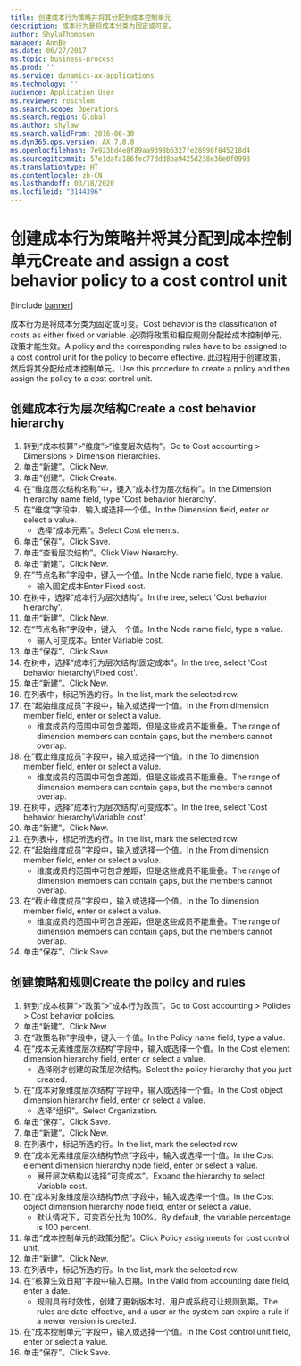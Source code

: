 ```yaml
---
title: 创建成本行为策略并将其分配到成本控制单元
description: 成本行为是将成本分类为固定或可变。
author: ShylaThompson
manager: AnnBe
ms.date: 06/27/2017
ms.topic: business-process
ms.prod: ''
ms.service: dynamics-ax-applications
ms.technology: ''
audience: Application User
ms.reviewer: roschlom
ms.search.scope: Operations
ms.search.region: Global
ms.author: shylaw
ms.search.validFrom: 2016-06-30
ms.dyn365.ops.version: AX 7.0.0
ms.openlocfilehash: 7e923bd4e8f89aa9398b6327fe28998f845218d4
ms.sourcegitcommit: 57e1dafa186fec77ddd8ba9425d238e36e0f0998
ms.translationtype: HT
ms.contentlocale: zh-CN
ms.lasthandoff: 03/18/2020
ms.locfileid: "3144396"
---
```

# <a name="create-and-assign-a-cost-behavior-policy-to-a-cost-control-unit"></a><span data-ttu-id="58f6c-103">创建成本行为策略并将其分配到成本控制单元</span><span class="sxs-lookup"><span data-stu-id="58f6c-103">Create and assign a cost behavior policy to a cost control unit</span></span>

[!include [banner](../../includes/banner.md)]

<span data-ttu-id="58f6c-104">成本行为是将成本分类为固定或可变。</span><span class="sxs-lookup"><span data-stu-id="58f6c-104">Cost behavior is the classification of costs as either fixed or variable.</span></span> <span data-ttu-id="58f6c-105">必须将政策和相应规则分配给成本控制单元，政策才能生效。</span><span class="sxs-lookup"><span data-stu-id="58f6c-105">A policy and the corresponding rules have to be assigned to a cost control unit for the policy to become effective.</span></span> <span data-ttu-id="58f6c-106">此过程用于创建政策，然后将其分配给成本控制单元。</span><span class="sxs-lookup"><span data-stu-id="58f6c-106">Use this procedure to create a policy and then assign the policy to a cost control unit.</span></span>


## <a name="create-a-cost-behavior-hierarchy"></a><span data-ttu-id="58f6c-107">创建成本行为层次结构</span><span class="sxs-lookup"><span data-stu-id="58f6c-107">Create a cost behavior hierarchy</span></span>
1. <span data-ttu-id="58f6c-108">转到“成本核算”>“维度”>“维度层次结构”。</span><span class="sxs-lookup"><span data-stu-id="58f6c-108">Go to Cost accounting > Dimensions > Dimension hierarchies.</span></span>
2. <span data-ttu-id="58f6c-109">单击“新建”。</span><span class="sxs-lookup"><span data-stu-id="58f6c-109">Click New.</span></span>
3. <span data-ttu-id="58f6c-110">单击“创建”。</span><span class="sxs-lookup"><span data-stu-id="58f6c-110">Click Create.</span></span>
4. <span data-ttu-id="58f6c-111">在“维度层次结构名称”中，键入“成本行为层次结构”。</span><span class="sxs-lookup"><span data-stu-id="58f6c-111">In the Dimension hierarchy name field, type 'Cost behavior hierarchy'.</span></span>
5. <span data-ttu-id="58f6c-112">在“维度”字段中，输入或选择一个值。</span><span class="sxs-lookup"><span data-stu-id="58f6c-112">In the Dimension field, enter or select a value.</span></span>
    * <span data-ttu-id="58f6c-113">选择“成本元素”。</span><span class="sxs-lookup"><span data-stu-id="58f6c-113">Select Cost elements.</span></span>  
6. <span data-ttu-id="58f6c-114">单击“保存”。</span><span class="sxs-lookup"><span data-stu-id="58f6c-114">Click Save.</span></span>
7. <span data-ttu-id="58f6c-115">单击“查看层次结构”。</span><span class="sxs-lookup"><span data-stu-id="58f6c-115">Click View hierarchy.</span></span>
8. <span data-ttu-id="58f6c-116">单击“新建”。</span><span class="sxs-lookup"><span data-stu-id="58f6c-116">Click New.</span></span>
9. <span data-ttu-id="58f6c-117">在“节点名称”字段中，键入一个值。</span><span class="sxs-lookup"><span data-stu-id="58f6c-117">In the Node name field, type a value.</span></span>
    * <span data-ttu-id="58f6c-118">输入固定成本</span><span class="sxs-lookup"><span data-stu-id="58f6c-118">Enter Fixed cost.</span></span>  
10. <span data-ttu-id="58f6c-119">在树中，选择“成本行为层次结构”。</span><span class="sxs-lookup"><span data-stu-id="58f6c-119">In the tree, select 'Cost behavior hierarchy'.</span></span>
11. <span data-ttu-id="58f6c-120">单击“新建”。</span><span class="sxs-lookup"><span data-stu-id="58f6c-120">Click New.</span></span>
12. <span data-ttu-id="58f6c-121">在“节点名称”字段中，键入一个值。</span><span class="sxs-lookup"><span data-stu-id="58f6c-121">In the Node name field, type a value.</span></span>
    * <span data-ttu-id="58f6c-122">输入可变成本。</span><span class="sxs-lookup"><span data-stu-id="58f6c-122">Enter Variable cost.</span></span>  
13. <span data-ttu-id="58f6c-123">单击“保存”。</span><span class="sxs-lookup"><span data-stu-id="58f6c-123">Click Save.</span></span>
14. <span data-ttu-id="58f6c-124">在树中，选择“成本行为层次结构\固定成本”。</span><span class="sxs-lookup"><span data-stu-id="58f6c-124">In the tree, select 'Cost behavior hierarchy\Fixed cost'.</span></span>
15. <span data-ttu-id="58f6c-125">单击“新建”。</span><span class="sxs-lookup"><span data-stu-id="58f6c-125">Click New.</span></span>
16. <span data-ttu-id="58f6c-126">在列表中，标记所选的行。</span><span class="sxs-lookup"><span data-stu-id="58f6c-126">In the list, mark the selected row.</span></span>
17. <span data-ttu-id="58f6c-127">在“起始维度成员”字段中，输入或选择一个值。</span><span class="sxs-lookup"><span data-stu-id="58f6c-127">In the From dimension member field, enter or select a value.</span></span>
    * <span data-ttu-id="58f6c-128">维度成员的范围中可包含差距，但是这些成员不能重叠。</span><span class="sxs-lookup"><span data-stu-id="58f6c-128">The range of dimension members can contain gaps, but the members cannot overlap.</span></span>  
18. <span data-ttu-id="58f6c-129">在“截止维度成员”字段中，输入或选择一个值。</span><span class="sxs-lookup"><span data-stu-id="58f6c-129">In the To dimension member field, enter or select a value.</span></span>
    * <span data-ttu-id="58f6c-130">维度成员的范围中可包含差距，但是这些成员不能重叠。</span><span class="sxs-lookup"><span data-stu-id="58f6c-130">The range of dimension members can contain gaps, but the members cannot overlap.</span></span>  
19. <span data-ttu-id="58f6c-131">在树中，选择“成本行为层次结构\可变成本”。</span><span class="sxs-lookup"><span data-stu-id="58f6c-131">In the tree, select 'Cost behavior hierarchy\Variable cost'.</span></span>
20. <span data-ttu-id="58f6c-132">单击“新建”。</span><span class="sxs-lookup"><span data-stu-id="58f6c-132">Click New.</span></span>
21. <span data-ttu-id="58f6c-133">在列表中，标记所选的行。</span><span class="sxs-lookup"><span data-stu-id="58f6c-133">In the list, mark the selected row.</span></span>
22. <span data-ttu-id="58f6c-134">在“起始维度成员”字段中，输入或选择一个值。</span><span class="sxs-lookup"><span data-stu-id="58f6c-134">In the From dimension member field, enter or select a value.</span></span>
    * <span data-ttu-id="58f6c-135">维度成员的范围中可包含差距，但是这些成员不能重叠。</span><span class="sxs-lookup"><span data-stu-id="58f6c-135">The range of dimension members can contain gaps, but the members cannot overlap.</span></span>  
23. <span data-ttu-id="58f6c-136">在“截止维度成员”字段中，输入或选择一个值。</span><span class="sxs-lookup"><span data-stu-id="58f6c-136">In the To dimension member field, enter or select a value.</span></span>
    * <span data-ttu-id="58f6c-137">维度成员的范围中可包含差距，但是这些成员不能重叠。</span><span class="sxs-lookup"><span data-stu-id="58f6c-137">The range of dimension members can contain gaps, but the members cannot overlap.</span></span>  
24. <span data-ttu-id="58f6c-138">单击“保存”。</span><span class="sxs-lookup"><span data-stu-id="58f6c-138">Click Save.</span></span>

## <a name="create-the-policy-and-rules"></a><span data-ttu-id="58f6c-139">创建策略和规则</span><span class="sxs-lookup"><span data-stu-id="58f6c-139">Create the policy and rules</span></span>
1. <span data-ttu-id="58f6c-140">转到“成本核算”>“政策”>“成本行为政策”。</span><span class="sxs-lookup"><span data-stu-id="58f6c-140">Go to Cost accounting > Policies > Cost behavior policies.</span></span>
2. <span data-ttu-id="58f6c-141">单击“新建”。</span><span class="sxs-lookup"><span data-stu-id="58f6c-141">Click New.</span></span>
3. <span data-ttu-id="58f6c-142">在“政策名称”字段中，键入一个值。</span><span class="sxs-lookup"><span data-stu-id="58f6c-142">In the Policy name field, type a value.</span></span>
4. <span data-ttu-id="58f6c-143">在“成本元素维度层次结构”字段中，输入或选择一个值。</span><span class="sxs-lookup"><span data-stu-id="58f6c-143">In the Cost element dimension hierarchy field, enter or select a value.</span></span>
    * <span data-ttu-id="58f6c-144">选择刚才创建的政策层次结构。</span><span class="sxs-lookup"><span data-stu-id="58f6c-144">Select the policy hierarchy that you just created.</span></span>  
5. <span data-ttu-id="58f6c-145">在“成本对象维度层次结构”字段中，输入或选择一个值。</span><span class="sxs-lookup"><span data-stu-id="58f6c-145">In the Cost object dimension hierarchy field, enter or select a value.</span></span>
    * <span data-ttu-id="58f6c-146">选择“组织”。</span><span class="sxs-lookup"><span data-stu-id="58f6c-146">Select Organization.</span></span>  
6. <span data-ttu-id="58f6c-147">单击“保存”。</span><span class="sxs-lookup"><span data-stu-id="58f6c-147">Click Save.</span></span>
7. <span data-ttu-id="58f6c-148">单击“新建”。</span><span class="sxs-lookup"><span data-stu-id="58f6c-148">Click New.</span></span>
8. <span data-ttu-id="58f6c-149">在列表中，标记所选的行。</span><span class="sxs-lookup"><span data-stu-id="58f6c-149">In the list, mark the selected row.</span></span>
9. <span data-ttu-id="58f6c-150">在“成本元素维度层次结构节点”字段中，输入或选择一个值。</span><span class="sxs-lookup"><span data-stu-id="58f6c-150">In the Cost element dimension hierarchy node field, enter or select a value.</span></span>
    * <span data-ttu-id="58f6c-151">展开层次结构以选择“可变成本”。</span><span class="sxs-lookup"><span data-stu-id="58f6c-151">Expand the hierarchy to select Variable cost.</span></span>  
10. <span data-ttu-id="58f6c-152">在“成本对象维度层次结构节点”字段中，输入或选择一个值。</span><span class="sxs-lookup"><span data-stu-id="58f6c-152">In the Cost object dimension hierarchy node field, enter or select a value.</span></span>
    * <span data-ttu-id="58f6c-153">默认情况下，可变百分比为 100%。</span><span class="sxs-lookup"><span data-stu-id="58f6c-153">By default, the variable percentage is 100 percent.</span></span>  
11. <span data-ttu-id="58f6c-154">单击“成本控制单元的政策分配”。</span><span class="sxs-lookup"><span data-stu-id="58f6c-154">Click Policy assignments for cost control unit.</span></span>
12. <span data-ttu-id="58f6c-155">单击“新建”。</span><span class="sxs-lookup"><span data-stu-id="58f6c-155">Click New.</span></span>
13. <span data-ttu-id="58f6c-156">在列表中，标记所选的行。</span><span class="sxs-lookup"><span data-stu-id="58f6c-156">In the list, mark the selected row.</span></span>
14. <span data-ttu-id="58f6c-157">在“核算生效日期”字段中输入日期。</span><span class="sxs-lookup"><span data-stu-id="58f6c-157">In the Valid from accounting date field, enter a date.</span></span>
    * <span data-ttu-id="58f6c-158">规则具有时效性，创建了更新版本时，用户或系统可让规则到期。</span><span class="sxs-lookup"><span data-stu-id="58f6c-158">The rules are date-effective, and a user or the system can expire a rule if a newer version is created.</span></span>  
15. <span data-ttu-id="58f6c-159">在“成本控制单元”字段中，输入或选择一个值。</span><span class="sxs-lookup"><span data-stu-id="58f6c-159">In the Cost control unit field, enter or select a value.</span></span>
16. <span data-ttu-id="58f6c-160">单击“保存”。</span><span class="sxs-lookup"><span data-stu-id="58f6c-160">Click Save.</span></span>

